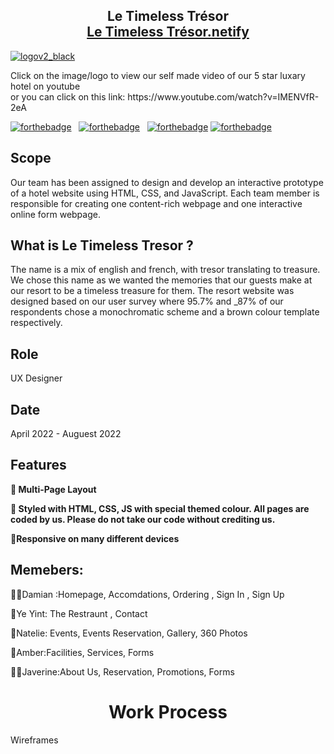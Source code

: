 <h2 align="center">
   Le Timeless Trésor<br/>
  <a href="https://letimelesstresor.netlify.app/" target="_blank">Le Timeless Trésor.netify</a>
</h2>

[![logov2_black](https://user-images.githubusercontent.com/90853880/213531200-b62d686e-a492-4798-ab2e-11cffb2e4e33.png)](https://www.youtube.com/watch?v=IMENVfR-2eA)

<p> Click on the image/logo to view our self made video of our 5 star luxary hotel on youtube 
   <br/> or you can click on this link: https://www.youtube.com/watch?v=IMENVfR-2eA </p>


[![forthebadge](https://forthebadge.com/images/badges/built-with-love.svg)](https://forthebadge.com) &nbsp;
[![forthebadge](https://forthebadge.com/images/badges/made-with-javascript.svg)](https://forthebadge.com) &nbsp;
[![forthebadge](https://forthebadge.com/images/badges/uses-html.svg)](https://forthebadge.com)
[![forthebadge](https://forthebadge.com/images/badges/uses-css.svg)](https://forthebadge.com)

</center>

## Scope
Our team has been assigned to design and develop an interactive prototype of a hotel website using HTML, CSS, and JavaScript. Each team member is responsible for creating one content-rich webpage and one interactive online form webpage.

## What is Le Timeless Tresor ?
The name is a mix of english and french, with tresor translating to treasure. 
We chose this name as we wanted the memories that our guests make at our resort to be a timeless treasure for them. 
The resort website was designed based on our user survey where 95.7% and _87% of our respondents chose a monochromatic scheme and a brown colour template respectively. 

## Role 
UX Designer

## Date 
April 2022 - Auguest 2022 

## Features

**📖 Multi-Page Layout**

**🎨 Styled with HTML, CSS, JS with special themed colour. All pages are coded by us. Please do not take our code without crediting us.**

**📱Responsive on many different devices**

## Memebers: 

🙎‍♂️Damian :Homepage, Accomdations, Ordering , Sign In , Sign Up 

👨‍Ye Yint: The Restraunt , Contact

👱Natelie: Events, Events Reservation, Gallery, 360 Photos

👩Amber:Facilities, Services, Forms

👧🏻Javerine:About Us, Reservation, Promotions, Forms

<h1 align= "center"> Work Process </h1> 

<p style="colour:red;" style = "font-size: 50px;"> Wireframes </p> 


